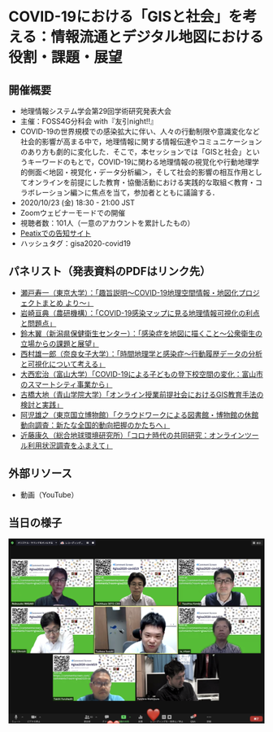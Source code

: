 # COVID-19における「GISと社会」を考える：情報流通とデジタル地図における役割・課題・展望

## 開催概要
* 地理情報システム学会第29回学術研究発表大会
* 主催：FOSS4G分科会 with『友引night!!』
* COVID-19の世界規模での感染拡大に伴い、人々の行動制限や意識変化など社会的影響が高まる中で，地理情報に関する情報伝達やコミュニケーションのあり方も劇的に変化した．そこで，本セッションでは「GISと社会」というキーワードのもとで，COVID-19に関わる地理情報の視覚化や行動地理学的側面＜地図・視覚化・データ分析編＞，そして社会的影響の相互作用としてオンラインを前提にした教育・協働活動における実践的な取組＜教育・コラボレーション編＞に焦点を当て，参加者とともに議論する．
* 2020/10/23 (金) 18:30 - 21:00 JST
* Zoomウェビナーモードでの開催
* 視聴者数：101人（一意のアカウントを累計したもの）
* [Peatixでの告知サイト](https://gisa2020-covid19.peatix.com/)
* ハッシュタグ：gisa2020-covid19

## パネリスト（発表資料のPDFはリンク先）
* [瀬戸寿一（東京大学）：「趣旨説明〜COVID-19地理空間情報・地図化プロジェクトまとめ より〜」](https://github.com/tosseto/gisa2020-covid19/blob/main/slides/00-COVID-19Intro.pdf)
* [岩崎亘典（農研機構）：「COVID-19感染マップに見る地理情報可視化の利点と問題点」](https://github.com/tosseto/gisa2020-covid19/blob/main/slides/01-iwasaki.pdf)
* [鈴木翼（新潟県保健衛生センター）：「感染症を地図に描くこと～公衆衛生の立場からの課題と展望」](https://github.com/tosseto/gisa2020-covid19/blob/main/slides/02-suzuki.pdf)
* [西村雄一郎（奈良女子大学）：「時間地理学と感染症〜行動履歴データの分析と可視化について考える」](https://github.com/tosseto/gisa2020-covid19/blob/main/slides/03-nishimura.pdf)
* [大西宏治（富山大学）「COVID-19による子どもの登下校空間の変化：富山市のスマートシティ事業から」](https://github.com/tosseto/gisa2020-covid19/blob/main/slides/04-onishi.pdf)
* [古橋大地（青山学院大学）「オンライン授業前提社会におけるGIS教育手法の検討と実践」](https://github.com/tosseto/gisa2020-covid19/blob/main/slides/05-furuhashi.pdf)
* [阿児雄之（東京国立博物館）「クラウドワークによる図書館・博物館の休館動向調査：新たな全国的動向把握のかたちへ」](https://github.com/tosseto/gisa2020-covid19/blob/main/slides/06-ako.pdf)
* [近藤康久（総合地球環境研究所）「コロナ時代の共同研究：オンラインツール利用状況調査をふまえて」](https://github.com/tosseto/gisa2020-covid19/blob/main/slides/07-kondo.pdf)

## 外部リソース
* 動画（YouTube）

## 当日の様子
  <img alt="集合写真" src="https://github.com/tosseto/gisa2020-covid19/blob/main/images/groupphoto.png" width="600" />
